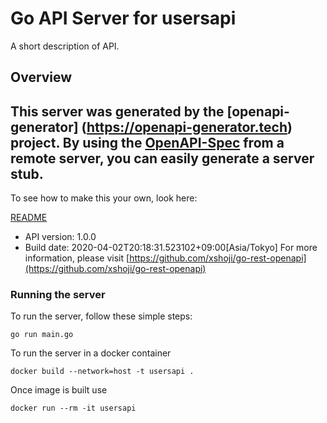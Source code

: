 # Go API Server for usersapi

A short description of API.

## Overview
This server was generated by the [openapi-generator]
(https://openapi-generator.tech) project.
By using the [OpenAPI-Spec](https://github.com/OAI/OpenAPI-Specification) from a remote server, you can easily generate a server stub.  
-

To see how to make this your own, look here:

[README](https://openapi-generator.tech)

- API version: 1.0.0
- Build date: 2020-04-02T20:18:31.523102+09:00[Asia/Tokyo]
For more information, please visit [https://github.com/xshoji/go-rest-openapi](https://github.com/xshoji/go-rest-openapi)


### Running the server
To run the server, follow these simple steps:

```
go run main.go
```

To run the server in a docker container
```
docker build --network=host -t usersapi .
```

Once image is built use
```
docker run --rm -it usersapi 
```


